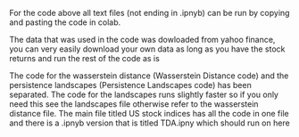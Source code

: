 For the code above all text files (not ending in .ipnyb) can be run by copying and pasting the code in colab.

The data that was used in the code was dowloaded from yahoo finance, you can very easily download your own data as long as you have the stock returns and run the rest of the code as is

The code for the wasserstein distance (Wasserstein Distance code) and the persistence landscapes (Persistence Landscapes code) has been separated. The code for the landscapes runs slightly faster so if you only need this see the landscapes file otherwise refer to the wasserstein distance file. The main file titled US stock indices has all the code in one file and there is a .ipnyb version that is titled TDA.ipny which should run on here 


